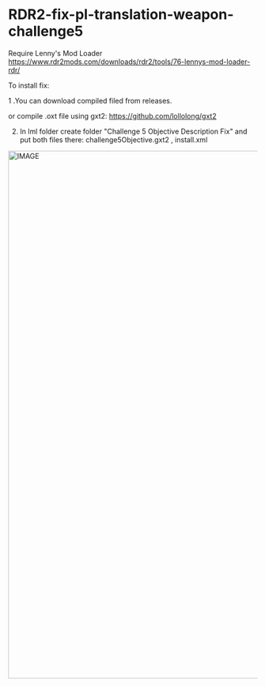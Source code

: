 # RDR2-fix-pl-translation-weapon-challenge5

Require Lenny's Mod Loader
https://www.rdr2mods.com/downloads/rdr2/tools/76-lennys-mod-loader-rdr/

To install fix:

1 .You can download compiled filed from releases.

or compile .oxt file using gxt2:
https://github.com/lollolong/gxt2

2. In lml folder create folder "Challenge 5 Objective Description Fix" and put both files there: challenge5Objective.gxt2 , install.xml

<img width="2404" height="1068" alt="IMAGE" src="https://github.com/user-attachments/assets/a3bae1bb-5acf-4132-8d36-46d791ac3d4b" />
